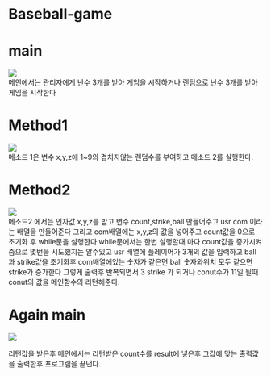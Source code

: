 # Baseball-game



# main

<img src="https://user-images.githubusercontent.com/96267331/173283833-639886f7-4327-4a3a-8226-c89d0de9280d.PNG"></img><br>
메인에서는 관리자에게 난수 3개를 받아 게임을 시작하거나 랜덤으로 난수 3개를 받아 게임을 시작한다<br>
# Method1

<img src="https://user-images.githubusercontent.com/96267331/173283834-074f0d31-6f34-4254-ad81-a34f39ce887d.PNG"></img><br>
메소드 1은 변수 x,y,z에 1~9의 겹치지않는 랜덤수를 부여하고 메소드 2를 실행한다.<br>

# Method2

<img src="https://user-images.githubusercontent.com/96267331/173283837-8492357f-88d2-4e5b-9b9e-b1ee725dba7a.PNG"></img><br>
메소드2 에서는 인자값 x,y,z를 받고 변수 count,strike,ball 만들어주고 usr com 이라는 배열을 만들어준다 그리고 com배열에는 x,y,z의 값을
넣어주고 count값을 0으로 초기화 후 while문을 실행한다 while문에서는 한번 실행할때 마다 count값을 증가시켜줌으로 몇번을 시도했지는 알수있고
usr 배열에 플레이어가 3개의 값을 입력하고 ball 과 strike값을 초기화후 com배열에있는 숫자가 같은면 ball 숫자와위치 모두 같으면 strike가 증가한다 
그렇게 출력후 반복되면서 3 strike 가 되거나 conut수가 11일 될때 conut의 값을 메인함수의 리턴해준다.

# Again main

<img src="https://user-images.githubusercontent.com/96267331/173283833-639886f7-4327-4a3a-8226-c89d0de9280d.PNG"></img><br>

리턴값을 받은후 메인에서는 리턴받은 count수를 result에 넣은후 그값에 맞는 출력값을 출력한후 프로그램을 끝낸다.
